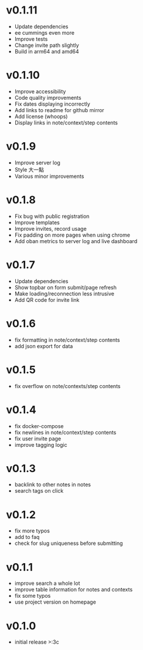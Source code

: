 # v0.1.11
- Update dependencies
- ee cummings even more
- Improve tests
- Change invite path slightly
- Build in arm64 and amd64

# v0.1.10
- Improve accessibility
- Code quality improvements
- Fix dates displaying incorrectly
- Add links to readme for github mirror
- Add license (whoops)
- Display links in note/context/step contents

# v0.1.9
- Improve server log
- Style 大一點
- Various minor improvements

# v0.1.8
- Fix bug with public registration
- Improve templates
- Improve invites, record usage
- Fix padding on more pages when using chrome
- Add oban metrics to server log and live dashboard

# v0.1.7
- Update dependencies
- Show topbar on form submit/page refresh
- Make loading/reconnection less intrusive
- Add QR code for invite link

# v0.1.6
- fix formatting in note/context/step contents
- add json export for data

# v0.1.5
- fix overflow on note/contexts/step contents

# v0.1.4
- fix docker-compose
- fix newlines in note/context/step contents
- fix user invite page
- improve tagging logic

# v0.1.3
- backlink to other notes in notes
- search tags on click

# v0.1.2
- fix more typos
- add to faq
- check for slug uniqueness before submitting

# v0.1.1
- improve search a whole lot
- improve table information for notes and contexts
- fix some typos
- use project version on homepage

# v0.1.0
- initial release >:3c
